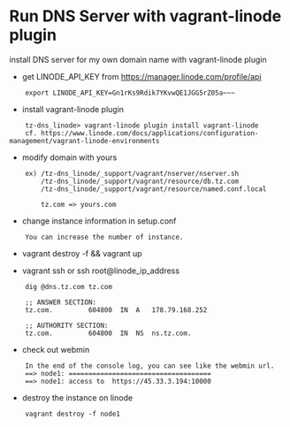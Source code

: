 # Run DNS Server with vagrant-linode plugin

install DNS server for my own domain name with vagrant-linode plugin

* get LINODE_API_KEY from https://manager.linode.com/profile/api
```
	export LINODE_API_KEY=Gn1rKs9Rdik7YKvwQE1JGG5rZ05a~~~
```

* install vagrant-linode plugin
```
	tz-dns_linode> vagrant-linode plugin install vagrant-linode
	cf. https://www.linode.com/docs/applications/configuration-management/vagrant-linode-environments
```

* modify domain with yours
```
	ex) /tz-dns_linode/_support/vagrant/nserver/nserver.sh
		/tz-dns_linode/_support/vagrant/resource/db.tz.com
		/tz-dns_linode/_support/vagrant/resource/named.conf.local
		
		tz.com => yours.com
```
		
* change instance information in setup.conf
```
	You can increase the number of instance.
```

* vagrant destroy -f && vagrant up

* vagrant ssh or ssh root@linode_ip_address
```
	dig @dns.tz.com tz.com
	
	;; ANSWER SECTION:
	tz.com.			604800	IN	A	178.79.168.252
	
	;; AUTHORITY SECTION:
	tz.com.			604800	IN	NS	ns.tz.com.	
```

* check out webmin
```
	In the end of the console log, you can see like the webmin url.
	==> node1: ====================================
	==> node1: access to  https://45.33.3.194:10000
```

* destroy the instance on linode
```
	vagrant destroy -f node1
```
	